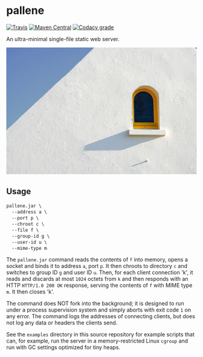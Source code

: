 pallene
=====

[![Travis](https://img.shields.io/travis/io7m/pallene.svg?style=flat-square)](https://travis-ci.org/io7m/pallene)
[![Maven Central](https://img.shields.io/maven-central/v/com.io7m.pallene/com.io7m.pallene.svg?style=flat-square)](http://search.maven.org/#search%7Cga%7C1%7Cg%3A%22com.io7m.pallene%22)
[![Codacy grade](https://img.shields.io/codacy/grade/f638fbf97971498f9dd2b5d6e9a5f586.svg?style=flat-square)](https://www.codacy.com/app/github_79/pallene)

An ultra-minimal single-file static web server.

![pallene](./src/site/resources/pallene.jpg?raw=true)

## Usage

```
pallene.jar \
  --address a \
  --port p \
  --chroot c \
  --file f \
  --group-id g \
  --user-id u \
  --mime-type m
```

The `pallene.jar` command reads the contents of `f` into memory,
opens a socket and binds it to address `a`, port `p`. It then chroots
to directory `c` and switches to group ID `g` and user ID `u`. Then,
for each client connection 'k', it reads and discards at most `1024`
octets from `k` and then responds with an HTTP `HTTP/1.0 200 OK`
response, serving the contents of `f` with MIME type `m`. It then
closes 'k'.

The command does NOT fork into the background; it is designed to run
under a process supervision system and simply aborts with exit code
`1` on any error. The command logs the addresses of connecting clients,
but does not log any data or headers the clients send.

See the `examples` directory in this source repository for example
scripts that can, for example, run the server in a memory-restricted
Linux `cgroup` and run with GC settings optimized for tiny heaps.

